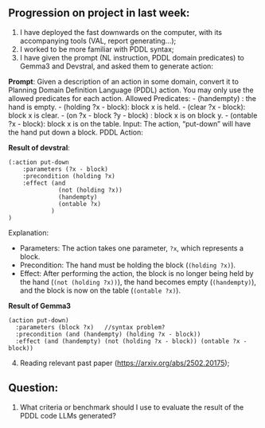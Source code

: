 ## Progression on project in last week:
1. I have deployed the fast downwards on the computer, with its accompanying tools (VAL, report generating…);
2. I worked to be more familiar with PDDL syntax;
3. I have given the prompt (NL instruction, PDDL domain predicates) to Gemma3 and Devstral, and asked them to generate action:
   
**Prompt**:
Given a description of an action in some domain, convert it to Planning Domain Definition Language (PDDL) action. You may only use the allowed predicates for each action. 
Allowed Predicates: - (handempty) : the hand is empty. - (holding ?x - block): block x is held. - (clear ?x - block): block x is clear. - (on ?x - block ?y - block) : block x is on block y. - (ontable ?x - block): block x is on the table. 
Input: The action, “put-down” will have the hand put down a block. 
PDDL Action:

**Result of devstral**:

```pddl
(:action put-down
    :parameters (?x - block)
    :precondition (holding ?x)
    :effect (and
              (not (holding ?x))
              (handempty)
              (ontable ?x)
            )
)
```

Explanation:
- Parameters: The action takes one parameter, `?x`, which represents a 
block.
- Precondition: The hand must be holding the block (`(holding ?x)`).
- Effect: After performing the action, the block is no longer being held 
by the hand (`(not (holding ?x))`), the hand becomes empty 
(`(handempty)`), and the block is now on the table (`(ontable ?x)`).


**Result of Gemma3**

```pddl
(action put-down)
  :parameters (block ?x)   //syntax problem?
  :precondition (and (handempty) (holding ?x - block)) 
  :effect (and (handempty) (not (holding ?x - block)) (ontable ?x - 
block))
```
4. Reading relevant past paper (https://arxiv.org/abs/2502.20175);

## Question:
1. What criteria or benchmark should I use to evaluate the result of the PDDL code LLMs generated?
